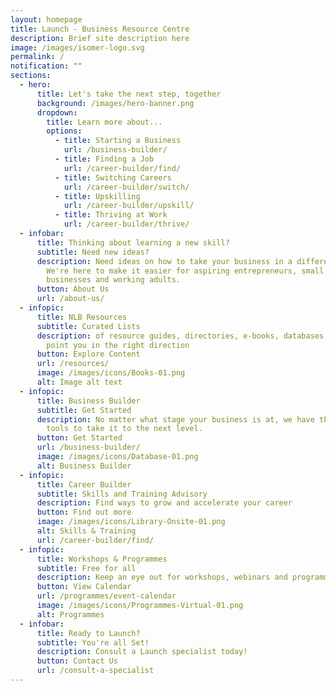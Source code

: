 ```yaml
---
layout: homepage
title: Launch - Business Resource Centre
description: Brief site description here
image: /images/isomer-logo.svg
permalink: /
notification: ""
sections:
  - hero:
      title: Let's take the next step, together
      background: /images/hero-banner.png
      dropdown:
        title: Learn more about...
        options:
          - title: Starting a Business
            url: /business-builder/
          - title: Finding a Job
            url: /career-builder/find/
          - title: Switching Careers
            url: /career-builder/switch/
          - title: Upskilling
            url: /career-builder/upskill/
          - title: Thriving at Work
            url: /career-builder/thrive/
  - infobar:
      title: Thinking about learning a new skill?
      subtitle: Need new ideas?
      description: Need ideas on how to take your business in a different direction?
        We're here to make it easier for aspiring entrepreneurs, small
        businesses and working adults.
      button: About Us
      url: /about-us/
  - infopic:
      title: NLB Resources
      subtitle: Curated Lists
      description: of resource guides, directories, e-books, databases and articles to
        point you in the right direction
      button: Explore Content
      url: /resources/
      image: /images/icons/Books-01.png
      alt: Image alt text
  - infopic:
      title: Business Builder
      subtitle: Get Started
      description: No matter what stage your business is at, we have the resources and
        tools to take it to the next level.
      button: Get Started
      url: /business-builder/
      image: /images/icons/Database-01.png
      alt: Business Builder
  - infopic:
      title: Career Builder
      subtitle: Skills and Training Advisory
      description: Find ways to grow and accelerate your career
      button: Find out more
      image: /images/icons/Library-Onsite-01.png
      alt: Skills & Training
      url: /career-builder/find/
  - infopic:
      title: Workshops & Programmes
      subtitle: Free for all
      description: Keep an eye out for workshops, webinars and programmes from our partners.
      button: View Calendar
      url: /programmes/event-calendar
      image: /images/icons/Programmes-Virtual-01.png
      alt: Programmes
  - infobar:
      title: Ready to Launch?
      subtitle: You're all Set!
      description: Consult a Launch specialist today!
      button: Contact Us
      url: /consult-a-specialist
---
```

